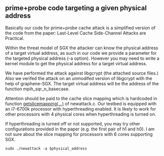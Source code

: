 ## prime+probe code targeting a given physical address

Basically our code for prime+probe cache attack is a simplified version of the code from the paper: Last-Level Cache Side-Channel Attacks are Practical.

Within the threat model of SGX the attacker can know the physical address of a target virtual address, as such in our code we provide a parameter for the targeted physical address (-a option). However you may need to write a kernel module to get the physical address for a target virtual address.

We have performed the attack against libgcrypt (the attached source files.) Also we verifed the attack on an unmodifed version of libgcrypt with the help of graphene-SGX. The target virtual address will be the address of the function mpih_sqr_n_basecase.

Attention should be paid to the cache slice mapping which is hardcoded in function [getslicemapping(...)](https://github.com/heartever/primeprobe/blob/0178e80793ddb18f00e2c106a6a8e91d548e6dd4/newattack.c#L201) of newattack.c. Our testbed is equipped with an i7-6700k processor with hyperthreading enabled. It is likely to work for other processors with 4 physical cores when hyperthreading is turned on.

If hyperthreading is turned off or not supported, you may try other configurations provided in the paper (e.g. the first pair of h1 and h0). I am not sure about the slice mapping for processors with 6 cores supporting SGX.

```
sudo ./newattack -a $physical_address
```
